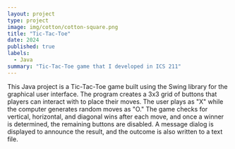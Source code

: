 ```yaml
---
layout: project
type: project
image: img/cotton/cotton-square.png
title: "Tic-Tac-Toe"
date: 2024
published: true
labels:
  - Java
summary: "Tic-Tac-Toe game that I developed in ICS 211"
---
```

This Java project is a Tic-Tac-Toe game built using the Swing library for the graphical user interface. The program creates a 3x3 grid of buttons that players can interact with to place their moves. The user plays as "X" while the computer generates random moves as "O." The game checks for vertical, horizontal, and diagonal wins after each move, and once a winner is determined, the remaining buttons are disabled. A message dialog is displayed to announce the result, and the outcome is also written to a text file.
